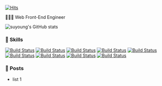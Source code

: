[![Hits](https://hits.seeyoufarm.com/api/count/incr/badge.svg?url=https%3A%2F%2Fgithub.com%2Fksy8230%2Fhit-counter&count_bg=%23DD7FF1&title_bg=%23555555&icon=&icon_color=%23D55252&title=hits&edge_flat=false)](https://hits.seeyoufarm.com)

👩🏻‍💻 Web Front-End Engineer

![suyoung's GitHub stats](https://github-readme-stats.vercel.app/api?username=ksy8230&show_icons=true&theme=radical)




### 💖 Skills
[![Build Status](https://img.shields.io/badge/JavaScript-F7DF1E?style=flat-square&logo=JavaScript&logoColor=white)](https://travis-ci.org/joemccann/dillinger) [![Build Status](https://img.shields.io/badge/React.js-2ED3F3?style=flat-square&logo=React&logoColor=white)](https://travis-ci.org/joemccann/dillinger) [![Build Status](https://img.shields.io/badge/Next.js-252525?style=flat-square&logo=Next.js&logoColor=white)](https://travis-ci.org/joemccann/dillinger) [![Build Status](https://img.shields.io/badge/TypeScript-2F74C0?style=flat-square&logo=TypeScript&logoColor=white)](https://travis-ci.org/joemccann/dillinger) [![Build Status](https://img.shields.io/badge/Styled_Components-DB7093?style=flat-square&logo=styled-components&logoColor=white)](https://travis-ci.org/joemccann/dillinger) [![Build Status](https://img.shields.io/badge/Storybook-FF4785?style=flat-square&logo=Storybook&logoColor=white)](https://travis-ci.org/joemccann/dillinger) [![Build Status](https://img.shields.io/badge/Git-F05032?style=flat-square&logo=Git&logoColor=white)](https://travis-ci.org/joemccann/dillinger)
[![Build Status](https://img.shields.io/badge/Docker-2496ED?style=flat-square&logo=Docker&logoColor=white)](https://travis-ci.org/joemccann/dillinger) [![Build Status](https://img.shields.io/badge/Django-092E20?style=flat-square&logo=Django&logoColor=white)](https://travis-ci.org/joemccann/dillinger)

### 🧾 Posts
- list 1




